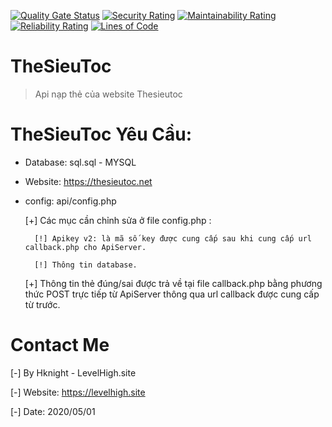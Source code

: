 [![Quality Gate Status](https://sonarcloud.io/api/project_badges/measure?project=Hknight-official_TheSieuToc-WebApi&metric=alert_status)](https://sonarcloud.io/dashboard?id=Hknight-official_TheSieuToc-WebApi)
[![Security Rating](https://sonarcloud.io/api/project_badges/measure?project=Hknight-official_TheSieuToc-WebApi&metric=security_rating)](https://sonarcloud.io/dashboard?id=Hknight-official_TheSieuToc-WebApi)
[![Maintainability Rating](https://sonarcloud.io/api/project_badges/measure?project=Hknight-official_TheSieuToc-WebApi&metric=sqale_rating)](https://sonarcloud.io/dashboard?id=Hknight-official_TheSieuToc-WebApi)
[![Reliability Rating](https://sonarcloud.io/api/project_badges/measure?project=Hknight-official_TheSieuToc-WebApi&metric=reliability_rating)](https://sonarcloud.io/dashboard?id=Hknight-official_TheSieuToc-WebApi)
[![Lines of Code](https://sonarcloud.io/api/project_badges/measure?project=Hknight-official_TheSieuToc-WebApi&metric=ncloc)](https://sonarcloud.io/dashboard?id=Hknight-official_TheSieuToc-WebApi)
# TheSieuToc
> Api nạp thẻ của website Thesieutoc 

# TheSieuToc Yêu Cầu:
- Database: sql.sql - MYSQL

- Website: https://thesieutoc.net

- config: api/config.php

   [+] Các mục cần chỉnh sửa ở file config.php :
   
        [!] Apikey v2: là mã số key được cung cấp sau khi cung cấp url callback.php cho ApiServer.
        
        [!] Thông tin database.
        
   [+] Thông tin thẻ đúng/sai được trả về tại file callback.php bằng phương thức POST trực tiếp từ ApiServer thông qua url callback được cung cấp từ trước.     
 
 # Contact Me
   [-] By Hknight - LevelHigh.site
   
   [-] Website: https://levelhigh.site
   
   [-] Date: 2020/05/01
   
